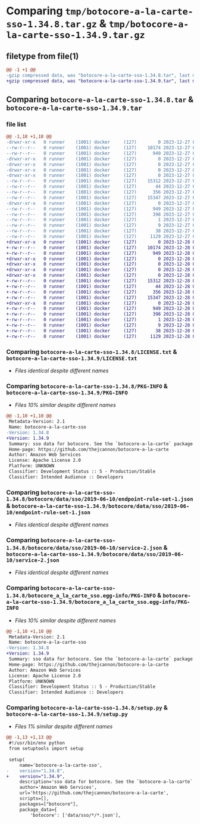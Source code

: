 # Comparing `tmp/botocore-a-la-carte-sso-1.34.8.tar.gz` & `tmp/botocore-a-la-carte-sso-1.34.9.tar.gz`

## filetype from file(1)

```diff
@@ -1 +1 @@
-gzip compressed data, was "botocore-a-la-carte-sso-1.34.8.tar", last modified: Wed Dec 27 01:06:58 2023, max compression
+gzip compressed data, was "botocore-a-la-carte-sso-1.34.9.tar", last modified: Thu Dec 28 01:06:59 2023, max compression
```

## Comparing `botocore-a-la-carte-sso-1.34.8.tar` & `botocore-a-la-carte-sso-1.34.9.tar`

### file list

```diff
@@ -1,18 +1,18 @@
-drwxr-xr-x   0 runner    (1001) docker     (127)        0 2023-12-27 01:06:58.307352 botocore-a-la-carte-sso-1.34.8/
--rw-r--r--   0 runner    (1001) docker     (127)    10174 2023-12-27 01:06:58.000000 botocore-a-la-carte-sso-1.34.8/LICENSE.txt
--rw-r--r--   0 runner    (1001) docker     (127)      949 2023-12-27 01:06:58.307352 botocore-a-la-carte-sso-1.34.8/PKG-INFO
-drwxr-xr-x   0 runner    (1001) docker     (127)        0 2023-12-27 01:06:58.307352 botocore-a-la-carte-sso-1.34.8/botocore/
-drwxr-xr-x   0 runner    (1001) docker     (127)        0 2023-12-27 01:06:58.307352 botocore-a-la-carte-sso-1.34.8/botocore/data/
-drwxr-xr-x   0 runner    (1001) docker     (127)        0 2023-12-27 01:06:58.307352 botocore-a-la-carte-sso-1.34.8/botocore/data/sso/
-drwxr-xr-x   0 runner    (1001) docker     (127)        0 2023-12-27 01:06:58.307352 botocore-a-la-carte-sso-1.34.8/botocore/data/sso/2019-06-10/
--rw-r--r--   0 runner    (1001) docker     (127)    15312 2023-12-27 01:06:29.000000 botocore-a-la-carte-sso-1.34.8/botocore/data/sso/2019-06-10/endpoint-rule-set-1.json
--rw-r--r--   0 runner    (1001) docker     (127)       44 2023-12-27 01:06:29.000000 botocore-a-la-carte-sso-1.34.8/botocore/data/sso/2019-06-10/examples-1.json
--rw-r--r--   0 runner    (1001) docker     (127)      356 2023-12-27 01:06:29.000000 botocore-a-la-carte-sso-1.34.8/botocore/data/sso/2019-06-10/paginators-1.json
--rw-r--r--   0 runner    (1001) docker     (127)    15347 2023-12-27 01:06:29.000000 botocore-a-la-carte-sso-1.34.8/botocore/data/sso/2019-06-10/service-2.json
-drwxr-xr-x   0 runner    (1001) docker     (127)        0 2023-12-27 01:06:58.307352 botocore-a-la-carte-sso-1.34.8/botocore_a_la_carte_sso.egg-info/
--rw-r--r--   0 runner    (1001) docker     (127)      949 2023-12-27 01:06:58.000000 botocore-a-la-carte-sso-1.34.8/botocore_a_la_carte_sso.egg-info/PKG-INFO
--rw-r--r--   0 runner    (1001) docker     (127)      398 2023-12-27 01:06:58.000000 botocore-a-la-carte-sso-1.34.8/botocore_a_la_carte_sso.egg-info/SOURCES.txt
--rw-r--r--   0 runner    (1001) docker     (127)        1 2023-12-27 01:06:58.000000 botocore-a-la-carte-sso-1.34.8/botocore_a_la_carte_sso.egg-info/dependency_links.txt
--rw-r--r--   0 runner    (1001) docker     (127)        9 2023-12-27 01:06:58.000000 botocore-a-la-carte-sso-1.34.8/botocore_a_la_carte_sso.egg-info/top_level.txt
--rw-r--r--   0 runner    (1001) docker     (127)       38 2023-12-27 01:06:58.307352 botocore-a-la-carte-sso-1.34.8/setup.cfg
--rw-r--r--   0 runner    (1001) docker     (127)     1129 2023-12-27 01:06:58.000000 botocore-a-la-carte-sso-1.34.8/setup.py
+drwxr-xr-x   0 runner    (1001) docker     (127)        0 2023-12-28 01:06:59.950423 botocore-a-la-carte-sso-1.34.9/
+-rw-r--r--   0 runner    (1001) docker     (127)    10174 2023-12-28 01:06:59.000000 botocore-a-la-carte-sso-1.34.9/LICENSE.txt
+-rw-r--r--   0 runner    (1001) docker     (127)      949 2023-12-28 01:06:59.950423 botocore-a-la-carte-sso-1.34.9/PKG-INFO
+drwxr-xr-x   0 runner    (1001) docker     (127)        0 2023-12-28 01:06:59.946422 botocore-a-la-carte-sso-1.34.9/botocore/
+drwxr-xr-x   0 runner    (1001) docker     (127)        0 2023-12-28 01:06:59.946422 botocore-a-la-carte-sso-1.34.9/botocore/data/
+drwxr-xr-x   0 runner    (1001) docker     (127)        0 2023-12-28 01:06:59.946422 botocore-a-la-carte-sso-1.34.9/botocore/data/sso/
+drwxr-xr-x   0 runner    (1001) docker     (127)        0 2023-12-28 01:06:59.950423 botocore-a-la-carte-sso-1.34.9/botocore/data/sso/2019-06-10/
+-rw-r--r--   0 runner    (1001) docker     (127)    15312 2023-12-28 01:06:26.000000 botocore-a-la-carte-sso-1.34.9/botocore/data/sso/2019-06-10/endpoint-rule-set-1.json
+-rw-r--r--   0 runner    (1001) docker     (127)       44 2023-12-28 01:06:26.000000 botocore-a-la-carte-sso-1.34.9/botocore/data/sso/2019-06-10/examples-1.json
+-rw-r--r--   0 runner    (1001) docker     (127)      356 2023-12-28 01:06:26.000000 botocore-a-la-carte-sso-1.34.9/botocore/data/sso/2019-06-10/paginators-1.json
+-rw-r--r--   0 runner    (1001) docker     (127)    15347 2023-12-28 01:06:26.000000 botocore-a-la-carte-sso-1.34.9/botocore/data/sso/2019-06-10/service-2.json
+drwxr-xr-x   0 runner    (1001) docker     (127)        0 2023-12-28 01:06:59.950423 botocore-a-la-carte-sso-1.34.9/botocore_a_la_carte_sso.egg-info/
+-rw-r--r--   0 runner    (1001) docker     (127)      949 2023-12-28 01:06:59.000000 botocore-a-la-carte-sso-1.34.9/botocore_a_la_carte_sso.egg-info/PKG-INFO
+-rw-r--r--   0 runner    (1001) docker     (127)      398 2023-12-28 01:06:59.000000 botocore-a-la-carte-sso-1.34.9/botocore_a_la_carte_sso.egg-info/SOURCES.txt
+-rw-r--r--   0 runner    (1001) docker     (127)        1 2023-12-28 01:06:59.000000 botocore-a-la-carte-sso-1.34.9/botocore_a_la_carte_sso.egg-info/dependency_links.txt
+-rw-r--r--   0 runner    (1001) docker     (127)        9 2023-12-28 01:06:59.000000 botocore-a-la-carte-sso-1.34.9/botocore_a_la_carte_sso.egg-info/top_level.txt
+-rw-r--r--   0 runner    (1001) docker     (127)       38 2023-12-28 01:06:59.950423 botocore-a-la-carte-sso-1.34.9/setup.cfg
+-rw-r--r--   0 runner    (1001) docker     (127)     1129 2023-12-28 01:06:59.000000 botocore-a-la-carte-sso-1.34.9/setup.py
```

### Comparing `botocore-a-la-carte-sso-1.34.8/LICENSE.txt` & `botocore-a-la-carte-sso-1.34.9/LICENSE.txt`

 * *Files identical despite different names*

### Comparing `botocore-a-la-carte-sso-1.34.8/PKG-INFO` & `botocore-a-la-carte-sso-1.34.9/PKG-INFO`

 * *Files 10% similar despite different names*

```diff
@@ -1,10 +1,10 @@
 Metadata-Version: 2.1
 Name: botocore-a-la-carte-sso
-Version: 1.34.8
+Version: 1.34.9
 Summary: sso data for botocore. See the `botocore-a-la-carte` package for more info.
 Home-page: https://github.com/thejcannon/botocore-a-la-carte
 Author: Amazon Web Services
 License: Apache License 2.0
 Platform: UNKNOWN
 Classifier: Development Status :: 5 - Production/Stable
 Classifier: Intended Audience :: Developers
```

### Comparing `botocore-a-la-carte-sso-1.34.8/botocore/data/sso/2019-06-10/endpoint-rule-set-1.json` & `botocore-a-la-carte-sso-1.34.9/botocore/data/sso/2019-06-10/endpoint-rule-set-1.json`

 * *Files identical despite different names*

### Comparing `botocore-a-la-carte-sso-1.34.8/botocore/data/sso/2019-06-10/service-2.json` & `botocore-a-la-carte-sso-1.34.9/botocore/data/sso/2019-06-10/service-2.json`

 * *Files identical despite different names*

### Comparing `botocore-a-la-carte-sso-1.34.8/botocore_a_la_carte_sso.egg-info/PKG-INFO` & `botocore-a-la-carte-sso-1.34.9/botocore_a_la_carte_sso.egg-info/PKG-INFO`

 * *Files 10% similar despite different names*

```diff
@@ -1,10 +1,10 @@
 Metadata-Version: 2.1
 Name: botocore-a-la-carte-sso
-Version: 1.34.8
+Version: 1.34.9
 Summary: sso data for botocore. See the `botocore-a-la-carte` package for more info.
 Home-page: https://github.com/thejcannon/botocore-a-la-carte
 Author: Amazon Web Services
 License: Apache License 2.0
 Platform: UNKNOWN
 Classifier: Development Status :: 5 - Production/Stable
 Classifier: Intended Audience :: Developers
```

### Comparing `botocore-a-la-carte-sso-1.34.8/setup.py` & `botocore-a-la-carte-sso-1.34.9/setup.py`

 * *Files 1% similar despite different names*

```diff
@@ -1,13 +1,13 @@
 #!/usr/bin/env python
 from setuptools import setup
 
 setup(
     name='botocore-a-la-carte-sso',
-    version="1.34.8",
+    version="1.34.9",
     description='sso data for botocore. See the `botocore-a-la-carte` package for more info.',
     author='Amazon Web Services',
     url='https://github.com/thejcannon/botocore-a-la-carte',
     scripts=[],
     packages=["botocore"],
     package_data={
         'botocore': ['data/sso/*/*.json'],
```

